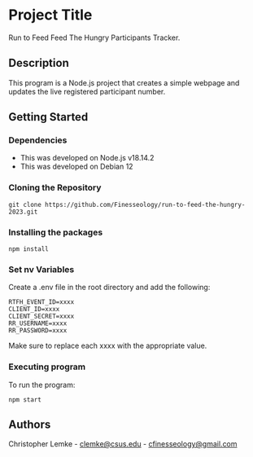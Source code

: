 # Project Title

Run to Feed Feed The Hungry Participants Tracker.

## Description

This program is a Node.js project that creates a simple webpage and updates the live registered participant number.

## Getting Started

### Dependencies

-   This was developed on Node.js v18.14.2
-   This was developed on Debian 12

### Cloning the Repository

```
git clone https://github.com/Finesseology/run-to-feed-the-hungry-2023.git
```

### Installing the packages

```
npm install
```

### Set nv Variables

Create a .env file in the root directory and add the following:

```
RTFH_EVENT_ID=xxxx
CLIENT_ID=xxxx
CLIENT_SECRET=xxxx
RR_USERNAME=xxxx
RR_PASSWORD=xxxx
```

Make sure to replace each xxxx with the appropriate value.

### Executing program

To run the program:

```
npm start
```

## Authors

Christopher Lemke - clemke@csus.edu - cfinesseology@gmail.com
